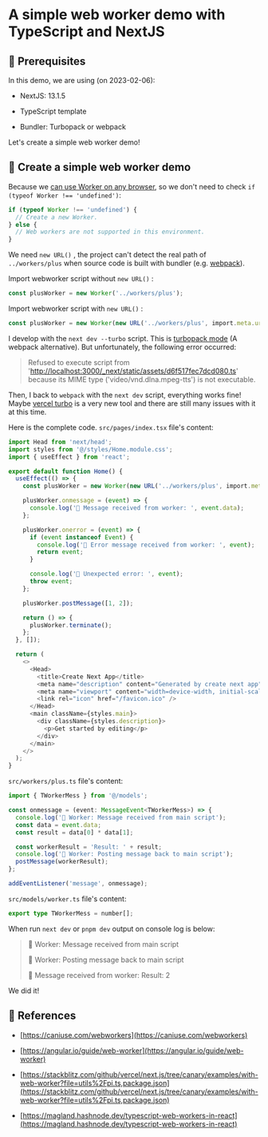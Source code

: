 # A simple web worker demo with TypeScript and NextJS

## 🗻 Prerequisites

In this demo, we are using (on 2023-02-06):

* NextJS: 13.1.5

* TypeScript template

* Bundler: Turbopack or webpack

Let's create a simple web worker demo!

## 🌻 Create a simple web worker demo

Because we [can use Worker on any browser](https://caniuse.com/webworkers), so we don't need to check `if (typeof Worker !== 'undefined')`:

```typescript
if (typeof Worker !== 'undefined') {
  // Create a new Worker.
} else {
  // Web workers are not supported in this environment.
}
```

We need `new URL()` , the project can't detect the real path of `../workers/plus` when source code is built with bundler (e.g. [webpack](https://webpack.js.org/)).

Import webworker script without `new URL()` :

```typescript
const plusWorker = new Worker('../workers/plus');
```

Import webworker script with `new URL()` :

```typescript
const plusWorker = new Worker(new URL('../workers/plus', import.meta.url));
```

I develop with the `next dev --turbo` script. This is [turbopack mode](https://nextjs.org/docs/advanced-features/turbopack) (A webpack alternative). But unfortunately, the following error occurred:

> Refused to execute script from '[http://localhost:3000/\_next/static/assets/d6f517fec7dcd080.ts](http://localhost:3000/_next/static/assets/d6f517fec7dcd080.ts)' because its MIME type ('video/vnd.dlna.mpeg-tts') is not executable.

Then, I back to `webpack` with the `next dev` script, everything works fine! Maybe [vercel turbo](https://github.com/vercel/turbo) is a very new tool and there are still many issues with it at this time.

Here is the complete code. `src/pages/index.tsx` file's content:

```typescript
import Head from 'next/head';
import styles from '@/styles/Home.module.css';
import { useEffect } from 'react';

export default function Home() {
  useEffect(() => {
    const plusWorker = new Worker(new URL('../workers/plus', import.meta.url));

    plusWorker.onmessage = (event) => {
      console.log('🍏 Message received from worker: ', event.data);
    };

    plusWorker.onerror = (event) => {
      if (event instanceof Event) {
        console.log('🍎 Error message received from worker: ', event);
        return event;
      }

      console.log('🍎 Unexpected error: ', event);
      throw event;
    };

    plusWorker.postMessage([1, 2]);

    return () => {
      plusWorker.terminate();
    };
  }, []);

  return (
    <>
      <Head>
        <title>Create Next App</title>
        <meta name="description" content="Generated by create next app" />
        <meta name="viewport" content="width=device-width, initial-scale=1" />
        <link rel="icon" href="/favicon.ico" />
      </Head>
      <main className={styles.main}>
        <div className={styles.description}>
          <p>Get started by editing</p>
        </div>
      </main>
    </>
  );
}
```

`src/workers/plus.ts` file's content:

```typescript
import { TWorkerMess } from '@/models';

const onmessage = (event: MessageEvent<TWorkerMess>) => {
  console.log('🐝 Worker: Message received from main script');
  const data = event.data;
  const result = data[0] * data[1];

  const workerResult = 'Result: ' + result;
  console.log('🐝 Worker: Posting message back to main script');
  postMessage(workerResult);
};

addEventListener('message', onmessage);
```

`src/models/worker.ts` file's content:

```typescript
export type TWorkerMess = number[];
```

When run `next dev` or `pnpm dev` output on console log is below:

> 🐝 Worker: Message received from main script
> 
> 🐝 Worker: Posting message back to main script
> 
> 🍏 Message received from worker: Result: 2

We did it!

## 🍃 References

* [https://caniuse.com/webworkers](https://caniuse.com/webworkers)
    
* [https://angular.io/guide/web-worker](https://angular.io/guide/web-worker)
    
* [https://stackblitz.com/github/vercel/next.js/tree/canary/examples/with-web-worker?file=utils%2Fpi.ts,package.json](https://stackblitz.com/github/vercel/next.js/tree/canary/examples/with-web-worker?file=utils%2Fpi.ts,package.json)
    
* [https://magland.hashnode.dev/typescript-web-workers-in-react](https://magland.hashnode.dev/typescript-web-workers-in-react)